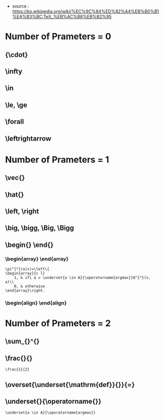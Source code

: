 - source : https://ko.wikipedia.org/wiki/%EC%9C%84%ED%82%A4%EB%B0%B1%EA%B3%BC:TeX_%EB%AC%B8%EB%B2%95

# Number of Prameters = 0
## {\cdot}
## \infty
## \in
## \le, \ge
## \forall
## \leftrightarrow



# Number of Prameters = 1
## \vec{}
## \hat{}
## \left, \right
## \big, \bigg, \Big, \Bigg
## \begin{} \end{}
### \begin{array} \end{array}
```
\pi^{*}(a|s)=\left\{
\begin{array}{c l}	
    1, & if\ a = \underset{a \in A}{\operatorname{argmax}}Q^{*}(s, a)\\
    0, & otherwise
\end{array}\right.
```
### \begin{align} \end{align}



# Number of Prameters = 2
## \sum_{}^{}
## \frac{}{}
```
\frac{1}{2}
```
## \overset{\underset{\mathrm{def}}{}}{=}
## \underset{}{\operatorname{}}
```
\underset{a \in A}{\operatorname{argmax}}
```
